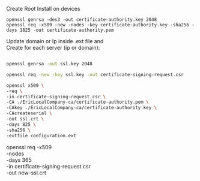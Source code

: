 Create Root
Install on devices


    openssl genrsa -des3 -out certificate-authority.key 2048 
    openssl req -x509 -new -nodes -key certificate-authority.key -sha256 -days 1825 -out certificate-authority.pem


Update domain or Ip inside .ext file and  
Create for each server (ip or domain):
```bash

openssl genrsa -out ssl.key 2048

openssl req -new -key ssl.key -out certificate-signing-request.csr

openssl x509 \
-req \
-in certificate-signing-request.csr \
-CA ./EricLocalCompany-ca/certificate-authority.pem \
-CAkey ./EricLocalCompany-ca/certificate-authority.key \
-CAcreateserial \
-out ssl.crt \
-days 825 \
-sha256 \
-extfile configuration.ext

```

openssl req -x509 \
-nodes \
-days 365 \
-in certificate-signing-request.csr \
-out new-ssl.crt
